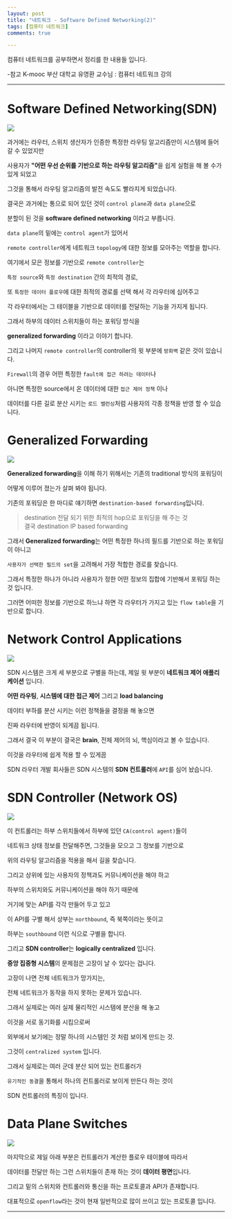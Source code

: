 ```yaml
---
layout: post
title: "네트워크 - Software Defined Networking(2)"
tags: [컴퓨터 네트워크]
comments: true

---
```


컴퓨터 네트워크를 공부하면서 정리를 한 내용들 입니다.

-참고 K-mooc 부산 대학교 유영환 교수님 : 컴퓨터 네트워크 강의

---

# Software Defined Networking(SDN)

<img src="https://raw.githubusercontent.com/junghyun100/junghyun100.github.io/master/images/2021%EB%85%84/0106/SDN.PNG">

과거에는 라우터, 스위치 생산자가 인증한 특정한 라우팅 알고리즘만이 시스템에 들어 갈 수 있었지만

사용자가 <strong>"어떤 우선 순위를 기반으로 하는 라우팅 알고리즘"</strong>을 쉽게 실험을 해 볼 수가 있게 되었고

그것을 통해서 라우팅 알고리즘의 발전 속도도 빨라지게 되었습니다.

결국은 과거에는 통으로 되어 있던 것이 `control plane`과 `data plane`으로 

분할이 된 것을 <strong>software defined networking</strong> 이라고 부릅니다.

`data plane`의 밑에는 `control agent`가 있어서

`remote controller`에게 네트워크 `topology`에 대한 정보를 모아주는 역할을 합니다.

여기에서 모은 정보를 기반으로 `remote controller`는 

`특정 source`와 `특정 destination` 간의 최적의 경로,

또 `특정한 데이터 플로우`에 대한 최적의 경로를 선택 해서 각 라우터에 심어주고

각 라우터에서는 그 테이블을 기반으로 데이터를 전달하는 기능을 가지게 됩니다.

그래서 하부의 데이터 스위치들이 하는 포워딩 방식을 

<strong>generalized forwarding</strong> 이라고 이야기 합니다.

그리고 나머지 `remote controller`의 controller의 윗 부분에 `방화벽` 같은 것이 있습니다.

`Firewall`의 경우 어떤 특정한 `fault에 접근 하려는 데이터`나

아니면 특정한 source에서 온 데이터에 대한 `접근 제어 정책` 이나

데이터를 다른 길로 분산 시키는 `로드 밸런싱`처럼 사용자의 각종 정책을 반영 할 수 있습니다.

# Generalized Forwarding

<img src="https://raw.githubusercontent.com/junghyun100/junghyun100.github.io/master/images/2021%EB%85%84/0106/Generalized%20Forwarding.PNG">

<strong>Generalized forwarding</strong>을 이해 하기 위해서는 기존의 traditional 방식의 포워딩이 

어떻게 이루어 졌는가 살펴 봐야 됩니다.

기존의 포워딩은 한 마디로 얘기하면 `destination-based forwarding`입니다.

> destination 전달 되기 위한 최적의 hop으로 포워딩을 해 주는 것<br> 결국 destination IP based forwarding

그래서 <strong>Generalized forwarding</strong>는 어떤 특정한 하나의 필드를 기반으로 하는 포워딩이 아니고

`사용자가 선택한 필드의 set`을 고려해서 가장 적합한 경로를 찾습니다.

그래서 특정한 하나가 아니라 사용자가 정한 어떤 정보의 집합에 기반해서 포워딩 하는 것 입니다.

그러면 어떠한 정보를 기반으로 하느냐 하면 각 라우터가 가지고 있는 `flow table`을 기반으로 합니다.

# Network Control Applications

<img src="https://raw.githubusercontent.com/junghyun100/junghyun100.github.io/master/images/2021%EB%85%84/0106/Network%20Control%20Applications.PNG">

SDN 시스템은 크게 세 부분으로 구별을 하는데, 제일 윗 부분이 <strong>네트워크 제어 애플리케이션</strong> 입니다.

<strong>어떤 라우팅</strong>, <strong>시스템에 대한 접근 제어</strong> 그리고 <strong>load balancing</strong>

데이터 부하를 분산 시키는 이런 정책들을 결정을 해 놓으면 

진짜 라우터에 반영이 되게끔 됩니다.

그래서 결국 이 부분이 결국은 <strong>brain</strong>, 전체 제어의 뇌, 핵심이라고 볼 수 있습니다.

이것을 라우터에 쉽게 적용 할 수 있게끔 

SDN 라우터 개발 회사들은 SDN 시스템의 <strong>SDN 컨트롤러</strong>에 `API`를 심어 놨습니다.

# SDN Controller (Network OS)

<img src="https://raw.githubusercontent.com/junghyun100/junghyun100.github.io/master/images/2021%EB%85%84/0106/SDN%20Controller.PNG">

이 컨트롤러는 하부 스위치들에서 하부에 있던 `CA(control agent)`들이 

네트워크 상태 정보를 전달해주면, 그것들을 모으고 그 정보를 기반으로 

위의 라우팅 알고리즘을 적용을 해서 길을 찾습니다.

그리고 상위에 있는 사용자의 정책과도 커뮤니케이션을 해야 하고

하부의 스위치와도 커뮤니케이션을 해야 하기 때문에 

거기에 맞는 API를 각각 만들어 두고 있고

이 API를 구별 해서 상부는 `northbound`, 즉 북쪽이라는 뜻이고 

하부는 `southbound` 이런 식으로 구별을 합니다.

그리고 <strong>SDN controller</strong>는 <strong>logically centralized</strong> 입니다.

<strong>중앙 집중형 시스템</strong>의 문제점은 고장이 날 수 있다는 겁니다.

고장이 나면 전체 네트워크가 망가지는, 

전체 네트워크가 동작을 하지 못하는 문제가 있습니다.

그래서 실제로는 여러 실제 물리적인 시스템에 분산을 해 놓고
 
이것을 서로 동기화를 시킴으로써 

외부에서 보기에는 정말 하나의 시스템인 것 처럼 보이게 만드는 것. 

그것이 `centralized system` 입니다.

그래서 실제로는 여러 군데 분산 되어 있는 컨트롤러가 

`유기적인 동결`을 통해서 하나의 컨트롤러로 보이게 만든다 하는 것이 

SDN 컨트롤러의 특징이 입니다.

# Data Plane Switches

<img src="https://raw.githubusercontent.com/junghyun100/junghyun100.github.io/master/images/2021%EB%85%84/0106/Data%20Plane%20Switches.PNG">

마지막으로 제일 아래 부분은 컨트롤러가 계산한 플로우 테이블에 따라서

데이터를 전달만 하는 그런 스위치들이 존재 하는 것이 <strong>데이터 평면</strong>입니다.

그리고 밑의 스위치와 컨트롤러와 통신을 하는 프로토콜과 API가 존재합니다.

대표적으로 `openflow`라는 것이 현재 일반적으로 많이 쓰이고 있는 프로토콜 입니다.

---
